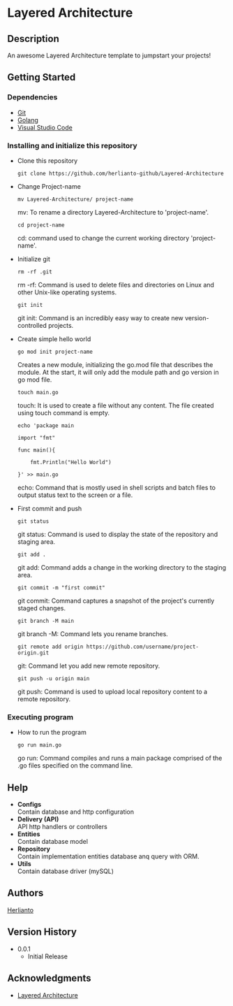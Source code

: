 # Layered Architecture

## Description

An awesome Layered Architecture template to jumpstart your projects!

## Getting Started

### Dependencies

- [Git](https://git-scm.com)
- [Golang](https://go.dev)
- [Visual Studio Code](https://code.visualstudio.com)

### Installing and initialize this repository

- Clone this repository

    ```console
    git clone https://github.com/herlianto-github/Layered-Architecture
    ```

- Change Project-name

    ```console
    mv Layered-Architecture/ project-name    
    ```
    mv: To rename a directory Layered-Architecture to 'project-name'.

    ```console
    cd project-name 
    ```
    cd: command used to change the current working directory 'project-name'.

- Initialize git

    ```console
    rm -rf .git    
    ```
    rm -rf: Command is used to delete files and directories on Linux and other Unix-like operating systems.

    ```console
    git init
    ```
    git init: Command is an incredibly easy way to create new version-controlled projects.

- Create simple hello world

    ```console
    go mod init project-name
    ```
    Creates a new module, initializing the go.mod file that describes the module. At the start, it will only add the module path and go version in go mod file.

    ```console
    touch main.go    
    ```
    touch: It is used to create a file without any content. The file created using touch command is empty.

    ```console
    echo 'package main 
    
    import "fmt"
    
    func main(){
    
        fmt.Println("Hello World")
    
    }' >> main.go
    ```
    echo: Command that is mostly used in shell scripts and batch files to output status text to the screen or a file.

- First commit and push

    ```console
    git status 
    ```
    git status: Command is used to display the state of the repository and staging area.

    ```console
    git add .    
    ```
    git add: Command adds a change in the working directory to the staging area.

    ```console
    git commit -m "first commit"
    ```
    git commit: Command captures a snapshot of the project's currently staged changes.

    ```console
    git branch -M main
    ```
    git branch -M: Command lets you rename branches.

    ```console
    git remote add origin https://github.com/username/project-origin.git
    ```
    git: Command let you add new remote repository.

    ```console
    git push -u origin main    
    ```
    git push: Command is used to upload local repository content to a remote repository.

### Executing program

- How to run the program

    ```console
    go run main.go    
    ```
    go run: Command compiles and runs a main package comprised of the .go files specified on the command line.

## Help

- **Configs**<br/>Contain database and http configuration
- **Delivery (API)**<br/>API http handlers or controllers
- **Entities**<br/>Contain database model
- **Repository** <br/> Contain implementation entities database anq query with ORM.
- **Utils**<br/>Contain database driver (mySQL)

## Authors

[Herlianto](https://github.com/herlianto-github)

## Version History

- 0.0.1
  - Initial Release

## Acknowledgments

- [Layered Architecture](https://www.oreilly.com/library/view/software-architecture-patterns/9781491971437/ch01.html)
